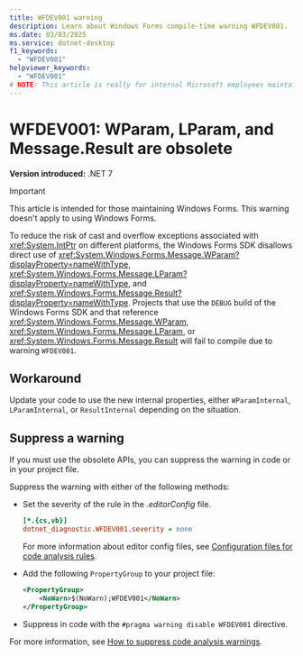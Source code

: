 ```yaml
---
title: WFDEV001 warning
description: Learn about Windows Forms compile-time warning WFDEV001. 'WParam', 'LParam', 'Result' are obsolete internally to Windows Forms.
ms.date: 03/03/2025
ms.service: dotnet-desktop
f1_keywords:
  - "WFDEV001"
helpviewer_keywords:
  - "WFDEV001"
# NOTE: This article is really for internal Microsoft employees maintaining Windows Forms
---
```

# WFDEV001: WParam, LParam, and Message.Result are obsolete

**Version introduced:** .NET 7

> [!IMPORTANT]
> This article is intended for those maintaining Windows Forms. This warning doesn't apply to using Windows Forms.

To reduce the risk of cast and overflow exceptions associated with <xref:System.IntPtr> on different platforms, the Windows Forms SDK disallows direct use of <xref:System.Windows.Forms.Message.WParam?displayProperty=nameWithType>, <xref:System.Windows.Forms.Message.LParam?displayProperty=nameWithType>, and <xref:System.Windows.Forms.Message.Result?displayProperty=nameWithType>. Projects that use the `DEBUG` build of the Windows Forms SDK and that reference <xref:System.Windows.Forms.Message.WParam>, <xref:System.Windows.Forms.Message.LParam>, or <xref:System.Windows.Forms.Message.Result> will fail to compile due to warning `WFDEV001`.

## Workaround

Update your code to use the new internal properties, either `WParamInternal`, `LParamInternal`, or `ResultInternal` depending on the situation.

## Suppress a warning

If you must use the obsolete APIs, you can suppress the warning in code or in your project file.

Suppress the warning with either of the following methods:

- Set the severity of the rule in the _.editorConfig_ file.

  ```ini
  [*.{cs,vb}]
  dotnet_diagnostic.WFDEV001.severity = none
  ```

  For more information about editor config files, see [Configuration files for code analysis rules](/dotnet/fundamentals/code-analysis/configuration-files).

- Add the following `PropertyGroup` to your project file:

  ```xml
  <PropertyGroup>
      <NoWarn>$(NoWarn);WFDEV001</NoWarn>
  </PropertyGroup>
  ```

- Suppress in code with the `#pragma warning disable WFDEV001` directive.

For more information, see [How to suppress code analysis warnings](/dotnet/fundamentals/code-analysis/suppress-warnings).
